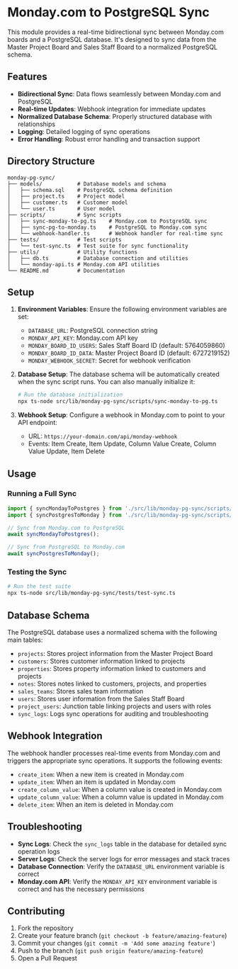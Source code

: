 # Monday.com to PostgreSQL Sync

This module provides a real-time bidirectional sync between Monday.com boards and a PostgreSQL database. It's designed to sync data from the Master Project Board and Sales Staff Board to a normalized PostgreSQL schema.

## Features

- **Bidirectional Sync**: Data flows seamlessly between Monday.com and PostgreSQL
- **Real-time Updates**: Webhook integration for immediate updates
- **Normalized Database Schema**: Properly structured database with relationships
- **Logging**: Detailed logging of sync operations
- **Error Handling**: Robust error handling and transaction support

## Directory Structure

```
monday-pg-sync/
├── models/           # Database models and schema
│   ├── schema.sql    # PostgreSQL schema definition
│   ├── project.ts    # Project model
│   ├── customer.ts   # Customer model
│   └── user.ts       # User model
├── scripts/          # Sync scripts
│   ├── sync-monday-to-pg.ts    # Monday.com to PostgreSQL sync
│   ├── sync-pg-to-monday.ts    # PostgreSQL to Monday.com sync
│   └── webhook-handler.ts      # Webhook handler for real-time sync
├── tests/            # Test scripts
│   └── test-sync.ts  # Test suite for sync functionality
├── utils/            # Utility functions
│   ├── db.ts         # Database connection and utilities
│   └── monday-api.ts # Monday.com API utilities
└── README.md         # Documentation
```

## Setup

1. **Environment Variables**: Ensure the following environment variables are set:
   - `DATABASE_URL`: PostgreSQL connection string
   - `MONDAY_API_KEY`: Monday.com API key
   - `MONDAY_BOARD_ID_USERS`: Sales Staff Board ID (default: 5764059860)
   - `MONDAY_BOARD_ID_DATA`: Master Project Board ID (default: 6727219152)
   - `MONDAY_WEBHOOK_SECRET`: Secret for webhook verification

2. **Database Setup**: The database schema will be automatically created when the sync script runs. You can also manually initialize it:

   ```bash
   # Run the database initialization
   npx ts-node src/lib/monday-pg-sync/scripts/sync-monday-to-pg.ts
   ```

3. **Webhook Setup**: Configure a webhook in Monday.com to point to your API endpoint:
   - URL: `https://your-domain.com/api/monday-webhook`
   - Events: Item Create, Item Update, Column Value Create, Column Value Update, Item Delete

## Usage

### Running a Full Sync

```typescript
import { syncMondayToPostgres } from './src/lib/monday-pg-sync/scripts/sync-monday-to-pg';
import { syncPostgresToMonday } from './src/lib/monday-pg-sync/scripts/sync-pg-to-monday';

// Sync from Monday.com to PostgreSQL
await syncMondayToPostgres();

// Sync from PostgreSQL to Monday.com
await syncPostgresToMonday();
```

### Testing the Sync

```bash
# Run the test suite
npx ts-node src/lib/monday-pg-sync/tests/test-sync.ts
```

## Database Schema

The PostgreSQL database uses a normalized schema with the following main tables:

- `projects`: Stores project information from the Master Project Board
- `customers`: Stores customer information linked to projects
- `properties`: Stores property information linked to customers and projects
- `notes`: Stores notes linked to customers, projects, and properties
- `sales_teams`: Stores sales team information
- `users`: Stores user information from the Sales Staff Board
- `project_users`: Junction table linking projects and users with roles
- `sync_logs`: Logs sync operations for auditing and troubleshooting

## Webhook Integration

The webhook handler processes real-time events from Monday.com and triggers the appropriate sync operations. It supports the following events:

- `create_item`: When a new item is created in Monday.com
- `update_item`: When an item is updated in Monday.com
- `create_column_value`: When a column value is created in Monday.com
- `update_column_value`: When a column value is updated in Monday.com
- `delete_item`: When an item is deleted in Monday.com

## Troubleshooting

- **Sync Logs**: Check the `sync_logs` table in the database for detailed sync operation logs
- **Server Logs**: Check the server logs for error messages and stack traces
- **Database Connection**: Verify the `DATABASE_URL` environment variable is correct
- **Monday.com API**: Verify the `MONDAY_API_KEY` environment variable is correct and has the necessary permissions

## Contributing

1. Fork the repository
2. Create your feature branch (`git checkout -b feature/amazing-feature`)
3. Commit your changes (`git commit -m 'Add some amazing feature'`)
4. Push to the branch (`git push origin feature/amazing-feature`)
5. Open a Pull Request
